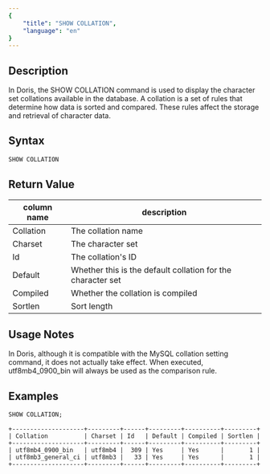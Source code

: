 ```yaml
---
{
    "title": "SHOW COLLATION",
    "language": "en"
}
---
```


## Description

In Doris, the SHOW COLLATION command is used to display the character set collations available in the database. A collation is a set of rules that determine how data is sorted and compared. These rules affect the storage and retrieval of character data.

## Syntax

```sql
SHOW COLLATION
```

## Return Value

| column name | description  |
| -- |--------------|
| Collation | The collation name         |
| Charset | The character set          |
| Id | The collation's ID        |
| Default | Whether this is the default collation for the character set |
| Compiled | Whether the collation is compiled        |
| Sortlen | Sort length         |



## Usage Notes

In Doris, although it is compatible with the MySQL collation setting command, it does not actually take effect. When executed, utf8mb4_0900_bin will always be used as the comparison rule.

## Examples

```sql
SHOW COLLATION;
```

```text
+--------------------+---------+------+---------+----------+---------+
| Collation          | Charset | Id   | Default | Compiled | Sortlen |
+--------------------+---------+------+---------+----------+---------+
| utf8mb4_0900_bin   | utf8mb4 |  309 | Yes     | Yes      |       1 |
| utf8mb3_general_ci | utf8mb3 |   33 | Yes     | Yes      |       1 |
+--------------------+---------+------+---------+----------+---------+
```


